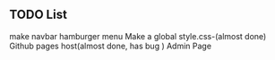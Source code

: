 ## TODO List
make navbar hamburger menu
Make a global style.css-(almost done)
Github pages host(almost done, has bug )
Admin Page